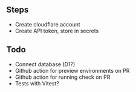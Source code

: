 ## Steps

- Create cloudflare account
- Create API token, store in secrets

## Todo

- Connect database (D1?)
- Github action for preview environments on PR
- Github action for running check on PR
- Tests with Vitest?